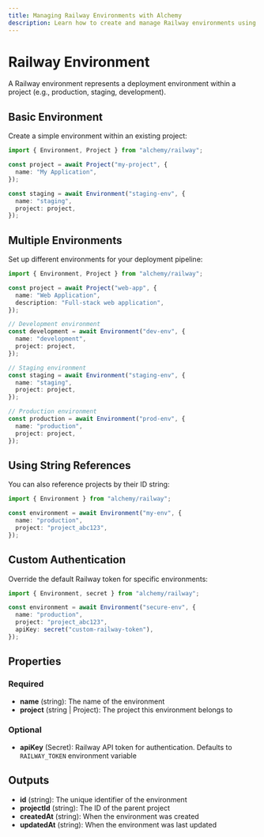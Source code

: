 ```yaml
---
title: Managing Railway Environments with Alchemy
description: Learn how to create and manage Railway environments using Alchemy for deployment pipeline management.
---
```


# Railway Environment

A Railway environment represents a deployment environment within a project (e.g., production, staging, development).

## Basic Environment

Create a simple environment within an existing project:

```typescript
import { Environment, Project } from "alchemy/railway";

const project = await Project("my-project", {
  name: "My Application",
});

const staging = await Environment("staging-env", {
  name: "staging",
  project: project,
});
```

## Multiple Environments

Set up different environments for your deployment pipeline:

```typescript
import { Environment, Project } from "alchemy/railway";

const project = await Project("web-app", {
  name: "Web Application",
  description: "Full-stack web application",
});

// Development environment
const development = await Environment("dev-env", {
  name: "development",
  project: project,
});

// Staging environment
const staging = await Environment("staging-env", {
  name: "staging", 
  project: project,
});

// Production environment
const production = await Environment("prod-env", {
  name: "production",
  project: project,
});
```

## Using String References

You can also reference projects by their ID string:

```typescript
import { Environment } from "alchemy/railway";

const environment = await Environment("my-env", {
  name: "production",
  project: "project_abc123",
});
```

## Custom Authentication

Override the default Railway token for specific environments:

```typescript
import { Environment, secret } from "alchemy/railway";

const environment = await Environment("secure-env", {
  name: "production",
  project: "project_abc123",
  apiKey: secret("custom-railway-token"),
});
```

## Properties

### Required

- **name** (string): The name of the environment
- **project** (string | Project): The project this environment belongs to

### Optional

- **apiKey** (Secret): Railway API token for authentication. Defaults to `RAILWAY_TOKEN` environment variable

## Outputs

- **id** (string): The unique identifier of the environment
- **projectId** (string): The ID of the parent project
- **createdAt** (string): When the environment was created
- **updatedAt** (string): When the environment was last updated
